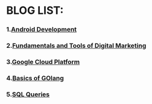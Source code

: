 # BLOG LIST:
###  1.[Android Development](https://github.com/prateek-code-22/Blogs/tree/master/Android%20development)
###  2.[Fundamentals and Tools of Digital Marketing](https://github.com/prateek-code-22/Blogs/tree/master/Digital%20Marketing)
###  3.[Google Cloud Platform](https://github.com/prateek-code-22/Blogs/blob/master/Google%20Cloud%20Platform/track_info.md)
###  4.[Basics of GOlang](https://github.com/prateek-code-22/Blogs/blob/master/Programming%20blogs/GO)
###  5.[SQL Queries](https://github.com/prateek-code-22/Blogs/tree/master/SQL)
